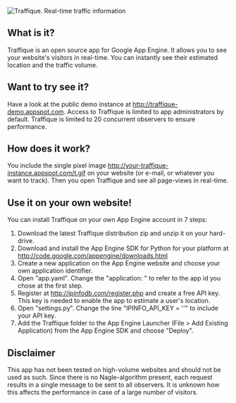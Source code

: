 ![Traffique. Real-time traffic information](https://traffique-demo.appspot.com/img/banner.png)

What is it?
-----------

Traffique is an open source app for Google App Engine. It allows you to see your
website's visitors in real-time. You can instantly see their estimated location
and the traffic volume.

Want to try see it?
-------------------

Have a look at the public demo instance at <http://traffique-demo.appspot.com>.
Access to Traffique is limited to app administrators by default. Traffique
is limited to 20 concurrent observers to ensure performance.

How does it work?
-----------------

You include the single pixel image <http://your-traffique-instance.appspot.com/t.gif> on your
website (or e-mail, or whatever you want to track). Then you open Traffique
and see all page-views in real-time.

Use it on your own website!
---------------------------

You can install Traffique on your own App Engine account in 7 steps:

1. Download the latest Traffique distribution zip and unzip it on your hard-drive.
2. Download and install the App Engine SDK for Python for your platform at <http://code.google.com/appengine/downloads.html>
3. Create a new application on the App Engine website and choose your own application identifier.
4. Open "app.yaml". Change the "application: <your application id here>" to refer
   to the app id you chose at the first step.
5. Register at <http://ipinfodb.com/register.php> and create a free API key. This key is needed
   to enable the app to estimate a user's location.
6. Open "settings.py". Change the line "IPINFO_API_KEY = '<your ipinfo api key here>'"
   to include your API key.
7. Add the Traffique folder to the App Engine Launcher (File > Add Existing Application) from
   the App Engine SDK and choose "Deploy".

Disclaimer
----------

This app has not been tested on high-volume websites and should not
be used as such. Since there is no Nagle-algorithm present, each
request results in a single message to be sent to all observers. It is
unknown how this affects the performance in case of a large number
of visitors.
